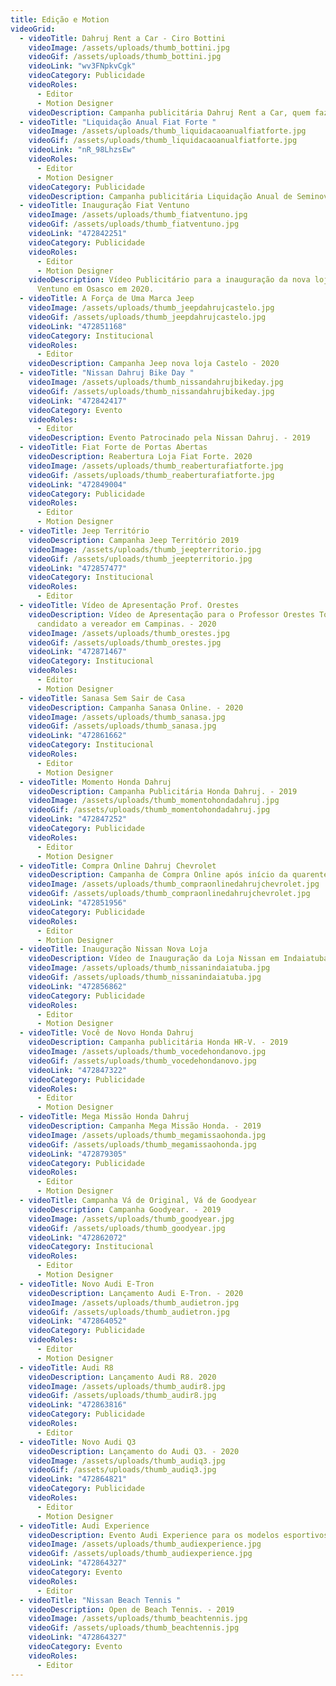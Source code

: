 ```yaml
---
title: Edição e Motion
videoGrid:
  - videoTitle: Dahruj Rent a Car - Ciro Bottini
    videoImage: /assets/uploads/thumb_bottini.jpg
    videoGif: /assets/uploads/thumb_bottini.jpg
    videoLink: "wv3FNpkvCgk"
    videoCategory: Publicidade
    videoRoles:
      - Editor
      - Motion Designer
    videoDescription: Campanha publicitária Dahruj Rent a Car, quem faz conta assina - 2020
  - videoTitle: "Liquidação Anual Fiat Forte "
    videoImage: /assets/uploads/thumb_liquidacaoanualfiatforte.jpg
    videoGif: /assets/uploads/thumb_liquidacaoanualfiatforte.jpg
    videoLink: "nR_98LhzsEw"
    videoRoles:
      - Editor
      - Motion Designer
    videoCategory: Publicidade
    videoDescription: Campanha publicitária Liquidação Anual de Seminovos Fiat Forte - 2019
  - videoTitle: Inauguração Fiat Ventuno
    videoImage: /assets/uploads/thumb_fiatventuno.jpg
    videoGif: /assets/uploads/thumb_fiatventuno.jpg
    videoLink: "472842251"
    videoCategory: Publicidade
    videoRoles:
      - Editor
      - Motion Designer
    videoDescription: Vídeo Publicitário para a inauguração da nova loja da Fiat
      Ventuno em Osasco em 2020.
  - videoTitle: A Força de Uma Marca Jeep
    videoImage: /assets/uploads/thumb_jeepdahrujcastelo.jpg
    videoGif: /assets/uploads/thumb_jeepdahrujcastelo.jpg
    videoLink: "472851168"
    videoCategory: Institucional
    videoRoles:
      - Editor
    videoDescription: Campanha Jeep nova loja Castelo - 2020
  - videoTitle: "Nissan Dahruj Bike Day "
    videoImage: /assets/uploads/thumb_nissandahrujbikeday.jpg
    videoGif: /assets/uploads/thumb_nissandahrujbikeday.jpg
    videoLink: "472842417"
    videoCategory: Evento
    videoRoles:
      - Editor
    videoDescription: Evento Patrocinado pela Nissan Dahruj. - 2019
  - videoTitle: Fiat Forte de Portas Abertas
    videoDescription: Reabertura Loja Fiat Forte. 2020
    videoImage: /assets/uploads/thumb_reaberturafiatforte.jpg
    videoGif: /assets/uploads/thumb_reaberturafiatforte.jpg
    videoLink: "472849004"
    videoCategory: Publicidade
    videoRoles:
      - Editor
      - Motion Designer
  - videoTitle: Jeep Território
    videoDescription: Campanha Jeep Território 2019
    videoImage: /assets/uploads/thumb_jeepterritorio.jpg
    videoGif: /assets/uploads/thumb_jeepterritorio.jpg
    videoLink: "472857477"
    videoCategory: Institucional
    videoRoles:
      - Editor
  - videoTitle: Vídeo de Apresentação Prof. Orestes
    videoDescription: Vídeo de Apresentação para o Professor Orestes Toledo,
      candidato a vereador em Campinas. - 2020
    videoImage: /assets/uploads/thumb_orestes.jpg
    videoGif: /assets/uploads/thumb_orestes.jpg
    videoLink: "472871467"
    videoCategory: Institucional
    videoRoles:
      - Editor
      - Motion Designer
  - videoTitle: Sanasa Sem Sair de Casa
    videoDescription: Campanha Sanasa Online. - 2020
    videoImage: /assets/uploads/thumb_sanasa.jpg
    videoGif: /assets/uploads/thumb_sanasa.jpg
    videoLink: "472861662"
    videoCategory: Institucional
    videoRoles:
      - Editor
      - Motion Designer
  - videoTitle: Momento Honda Dahruj
    videoDescription: Campanha Publicitária Honda Dahruj. - 2019
    videoImage: /assets/uploads/thumb_momentohondadahruj.jpg
    videoGif: /assets/uploads/thumb_momentohondadahruj.jpg
    videoLink: "472847252"
    videoCategory: Publicidade
    videoRoles:
      - Editor
      - Motion Designer
  - videoTitle: Compra Online Dahruj Chevrolet
    videoDescription: Campanha de Compra Online após início da quarentena da Covid-19 - 2020
    videoImage: /assets/uploads/thumb_compraonlinedahrujchevrolet.jpg
    videoGif: /assets/uploads/thumb_compraonlinedahrujchevrolet.jpg
    videoLink: "472851956"
    videoCategory: Publicidade
    videoRoles:
      - Editor
      - Motion Designer
  - videoTitle: Inauguração Nissan Nova Loja
    videoDescription: Vídeo de Inauguração da Loja Nissan em Indaiatuba. 2019
    videoImage: /assets/uploads/thumb_nissanindaiatuba.jpg
    videoGif: /assets/uploads/thumb_nissanindaiatuba.jpg
    videoLink: "472856862"
    videoCategory: Publicidade
    videoRoles:
      - Editor
      - Motion Designer
  - videoTitle: Você de Novo Honda Dahruj
    videoDescription: Campanha publicitária Honda HR-V. - 2019
    videoImage: /assets/uploads/thumb_vocedehondanovo.jpg
    videoGif: /assets/uploads/thumb_vocedehondanovo.jpg
    videoLink: "472847322"
    videoCategory: Publicidade
    videoRoles:
      - Editor
      - Motion Designer
  - videoTitle: Mega Missão Honda Dahruj
    videoDescription: Campanha Mega Missão Honda. - 2019
    videoImage: /assets/uploads/thumb_megamissaohonda.jpg
    videoGif: /assets/uploads/thumb_megamissaohonda.jpg
    videoLink: "472879305"
    videoCategory: Publicidade
    videoRoles:
      - Editor
      - Motion Designer
  - videoTitle: Campanha Vá de Original, Vá de Goodyear
    videoDescription: Campanha Goodyear. - 2019
    videoImage: /assets/uploads/thumb_goodyear.jpg
    videoGif: /assets/uploads/thumb_goodyear.jpg
    videoLink: "472862072"
    videoCategory: Institucional
    videoRoles:
      - Editor
      - Motion Designer
  - videoTitle: Novo Audi E-Tron
    videoDescription: Lançamento Audi E-Tron. - 2020
    videoImage: /assets/uploads/thumb_audietron.jpg
    videoGif: /assets/uploads/thumb_audietron.jpg
    videoLink: "472864052"
    videoCategory: Publicidade
    videoRoles:
      - Editor
      - Motion Designer
  - videoTitle: Audi R8
    videoDescription: Lançamento Audi R8. 2020
    videoImage: /assets/uploads/thumb_audir8.jpg
    videoGif: /assets/uploads/thumb_audir8.jpg
    videoLink: "472863816"
    videoCategory: Publicidade
    videoRoles:
      - Editor
  - videoTitle: Novo Audi Q3
    videoDescription: Lançamento do Audi Q3. - 2020
    videoImage: /assets/uploads/thumb_audiq3.jpg
    videoGif: /assets/uploads/thumb_audiq3.jpg
    videoLink: "472864821"
    videoCategory: Publicidade
    videoRoles:
      - Editor
      - Motion Designer
  - videoTitle: Audi Experience
    videoDescription: Evento Audi Experience para os modelos esportivos. - 2019
    videoImage: /assets/uploads/thumb_audiexperience.jpg
    videoGif: /assets/uploads/thumb_audiexperience.jpg
    videoLink: "472864327"
    videoCategory: Evento
    videoRoles:
      - Editor
  - videoTitle: "Nissan Beach Tennis "
    videoDescription: Open de Beach Tennis. - 2019
    videoImage: /assets/uploads/thumb_beachtennis.jpg
    videoGif: /assets/uploads/thumb_beachtennis.jpg
    videoLink: "472864327"
    videoCategory: Evento
    videoRoles:
      - Editor
---
```

